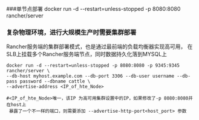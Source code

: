 ###单节点部署
	docker run -d --restart=unless-stopped -p 8080:8080 rancher/server
### 复杂物理环境，进行大规模生产时需要集群部署
Rancher服务端的集群部署模式，也是通过最前端的负载均衡器实现高可用，
在SLB上挂载多个Rancher服务端节点，同时数据持久化落到MYSQL上

	docker run -d --restart=unless-stopped -p 8080:8080 -p 9345:9345 rancher/server \
	--db-host myhost.example.com --db-port 3306 --db-user username --db-pass password --dbname cattle \
	--advertise-address <IP_of_hte_Node>

 	#<IP_of_hte_Node>唯一，该IP 为高可用集群设置中的IP，如果修改了-p 8080:8080并在host上
	 暴露了一个不一样的端口，则需要添加 --advertise-http-port<host_port> 参数	